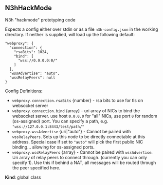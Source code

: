 <a name="N3hHackMode"></a>

## N3hHackMode
N3h "hackmode" prototyping code

Expects a config either over stdin or as a file `n3h-config.json` in the
working directory.
If neither is supplied, will load up the following default:

```
"webproxy": {
  "connection": {
    "rsaBits": 1024,
    "bind": [
      "wss://0.0.0.0:0/"
    ]
  },
  "wssAdvertise": "auto",
  "wssRelayPeers": null
}
```

Config Definitions:

- `webproxy.connection.rsaBits` {number} - rsa bits to use for tls on websocket server
- `webproxy.connection.bind` {array<uri>} - uri array of NICs to bind the websocket server. use host `0.0.0.0` for "all" NICs, use port `0` for random (os-assigned) port. You can specify a path, e.g. `"wss://127.0.0.1:8443/test/path/"`
- `webproxy.wssAdvertise` {uri|"auto"} - Cannot be paired with `wssRelayPeers`. Sets up this node to be directly connectable at this address. Special case if set to `"auto"` will pick the first public NIC binding... allowing for os-assigned ports.
- `webproxy.wssRelayPeers` {array<uri>} - Cannot be paired with `wssAdvertise`. Uri array of relay peers to connect through. (currently you can only specify 1). Use this if behind a NAT, all messages will be routed through the peer specified here.

**Kind**: global class  
